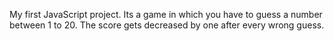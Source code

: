 My first JavaScript project.
Its a game in which you have to guess a number between 1 to 20.
The score gets decreased by one after every wrong guess.
